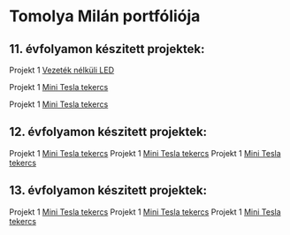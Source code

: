 # Tomolya Milán portfóliója

## 11. évfolyamon készitett projektek:

Projekt 1 [Vezeték nélküli LED](https://tomolyamilan.github.io/portfolio/11/projekt01/index.md)

Projekt 1 [Mini Tesla tekercs](https:/) 

Projekt 1 [Mini Tesla tekercs](https:/) 
 
## 12. évfolyamon készitett projektek:

Projekt 1 [Mini Tesla tekercs](https:/)
Projekt 1 [Mini Tesla tekercs](https:/)
Projekt 1 [Mini Tesla tekercs](https:/)

## 13. évfolyamon készitett projektek:

Projekt 1 [Mini Tesla tekercs](https:/)
Projekt 1 [Mini Tesla tekercs](https:/)
Projekt 1 [Mini Tesla tekercs](https:/)

[def]: https://tomolyamilan.github.io/portfolio/11/projekt01/index.md